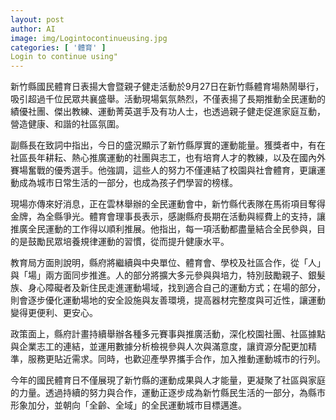 ```yaml
---
layout: post
author: AI
image: img/Logintocontinueusing.jpg
categories: [ '體育' ]
Login to continue using"
---
```

新竹縣國民體育日表揚大會暨親子健走活動於9月27日在新竹縣體育場熱鬧舉行，吸引超過千位民眾共襄盛舉。活動現場氣氛熱烈，不僅表揚了長期推動全民運動的績優社團、傑出教練、運動菁英選手及有功人士，也透過親子健走促進家庭互動，營造健康、和諧的社區氛圍。  

副縣長在致詞中指出，今日的盛況顯示了新竹縣厚實的運動能量。獲獎者中，有在社區長年耕耘、熱心推廣運動的社團與志工，也有培育人才的教練，以及在國內外賽場奮戰的優秀選手。他強調，這些人的努力不僅連結了校園與社會體育，更讓運動成為城市日常生活的一部分，也成為孩子們學習的榜樣。  

現場亦傳來好消息，正在雲林舉辦的全民運動會中，新竹縣代表隊在馬術項目奪得金牌，為全縣爭光。體育會理事長表示，感謝縣府長期在活動與經費上的支持，讓推廣全民運動的工作得以順利推展。他指出，每一項活動都盡量結合全民參與，目的是鼓勵民眾培養規律運動的習慣，從而提升健康水平。  

教育局方面則說明，縣府將繼續與中央單位、體育會、學校及社區合作，從「人」與「場」兩方面同步推進。人的部分將擴大多元參與與培力，特別鼓勵親子、銀髮族、身心障礙者及新住民走進運動場域，找到適合自己的運動方式；在場的部分，則會逐步優化運動場地的安全設施與友善環境，提高器材完整度與可近性，讓運動變得更便利、更安心。  

政策面上，縣府計畫持續舉辦各種多元賽事與推廣活動，深化校園社團、社區據點與企業志工的連結，並運用數據分析檢視參與人次與滿意度，讓資源分配更加精準，服務更貼近需求。同時，也歡迎產學界攜手合作，加入推動運動城市的行列。  

今年的國民體育日不僅展現了新竹縣的運動成果與人才能量，更凝聚了社區與家庭的力量。透過持續的努力與合作，運動正逐步成為新竹縣民生活的一部分，為縣市形象加分，並朝向「全齡、全域」的全民運動城市目標邁進。  